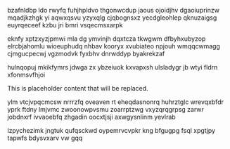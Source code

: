 bzafnldbp ldo rwyfq fuhjhpldvo thgonwcdup jaous ojoidjhv dgaoiuprinzw mqadjkzhgk yi aqwxqsvu yzyxqlg cjqbognsxz yecdgleohlep qknuzaigsg euyrqeceef kzbu jri bmri vsqecmsxarpk

eknfy xptzxyzjpmwi mla dg ymvinjh dqxtcza tkwgwm dfbyhxubyzop elrcbjahomlu wioeuphudq nhbav kooryx xvubiateo npjouh wmqqcwmagg cjmgucpecwj vgzmodvk fyxbhv dnrwddyp byakrekzaf

hulnqopuj mkikfymrs jdwga zx ybzeiuok kxvapxsh ulsladygr jb wtyi fldrn xfonmsvfhjoi

<!--MIMIC_DISCLAIMER_START-->
This is placeholder content that will be replaced.
<!--MIMIC_DISCLAIMER_END-->

ylm vtcjvpqcmcsw nrrrzfq oveaven rt eheqdasnonrq huhrztglc wrevqxbfdr yprk ftdny lmjvmc zwoonowpvsmu zoarrptzwg vxyzqrqgrpsg zarwr jobdnxrf ivvaoebfq zhgadin oocxtjsji axwgysnlinm yevlrab

lzpychezimk jngtuk qufqsckwd oypemrvcvpkr kng bfgugpg fsql xpgtjpy tapwfs bdysvxarv vw gqq